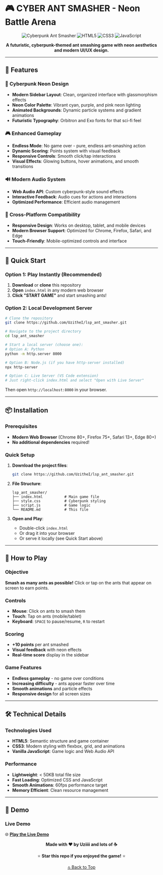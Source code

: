 # 🎮 CYBER ANT SMASHER - Neon Battle Arena

<div align="center">

![Cyberpunk Ant Smasher](https://img.shields.io/badge/Game-Cyberpunk%20Ant%20Smasher-cyan?style=for-the-badge&logo=gamepad)
![HTML5](https://img.shields.io/badge/HTML5-E34F26?style=for-the-badge&logo=html5&logoColor=white)
![CSS3](https://img.shields.io/badge/CSS3-1572B6?style=for-the-badge&logo=css3&logoColor=white)
![JavaScript](https://img.shields.io/badge/JavaScript-F7DF1E?style=for-the-badge&logo=javascript&logoColor=black)

**A futuristic, cyberpunk-themed ant smashing game with neon aesthetics and modern UI/UX design.**


</div>

---

## 🌟 Features

### 🎨 **Cyberpunk Neon Design**
- **Modern Sidebar Layout**: Clean, organized interface with glassmorphism effects
- **Neon Color Palette**: Vibrant cyan, purple, and pink neon lighting
- **Animated Backgrounds**: Dynamic particle systems and gradient animations
- **Futuristic Typography**: Orbitron and Exo fonts for that sci-fi feel

### 🎮 **Enhanced Gameplay**
- **Endless Mode**: No game over - pure, endless ant-smashing action
- **Dynamic Scoring**: Points system with visual feedback
- **Responsive Controls**: Smooth click/tap interactions
- **Visual Effects**: Glowing buttons, hover animations, and smooth transitions

### 🔊 **Modern Audio System**
- **Web Audio API**: Custom cyberpunk-style sound effects
- **Interactive Feedback**: Audio cues for actions and interactions
- **Optimized Performance**: Efficient audio management

### 📱 **Cross-Platform Compatibility**
- **Responsive Design**: Works on desktop, tablet, and mobile devices
- **Modern Browser Support**: Optimized for Chrome, Firefox, Safari, and Edge
- **Touch-Friendly**: Mobile-optimized controls and interface

---

## 🚀 Quick Start

### Option 1: Play Instantly (Recommended)
1. **Download** or **clone** this repository
2. **Open** `index.html` in any modern web browser
3. **Click "START GAME"** and start smashing ants!

### Option 2: Local Development Server
```bash
# Clone the repository
git clone https://github.com/UzitheI/lsp_ant_smasher.git

# Navigate to the project directory
cd lsp_ant_smasher

# Start a local server (choose one):
# Option A: Python
python -m http.server 8000

# Option B: Node.js (if you have http-server installed)
npx http-server

# Option C: Live Server (VS Code extension)
# Just right-click index.html and select "Open with Live Server"
```

Then open `http://localhost:8000` in your browser.

---

## 📦 Installation

### Prerequisites
- **Modern Web Browser** (Chrome 80+, Firefox 75+, Safari 13+, Edge 80+)
- **No additional dependencies** required!

### Quick Setup
1. **Download the project files**:
   ```bash
   git clone https://github.com/UzitheI/lsp_ant_smasher.git
   ```

2. **File Structure**:
   ```
   lsp_ant_smasher/
   ├── index.html          # Main game file
   ├── style.css           # Cyberpunk styling
   ├── script.js           # Game logic
   └── README.md           # This file
   ```

3. **Open and Play**:
   - Double-click `index.html`
   - Or drag it into your browser
   - Or serve it locally (see Quick Start above)

---

## 🎯 How to Play

### Objective
**Smash as many ants as possible!** Click or tap on the ants that appear on screen to earn points.

### Controls
- **Mouse**: Click on ants to smash them
- **Touch**: Tap on ants (mobile/tablet)
- **Keyboard**: `SPACE` to pause/resume, `R` to restart

### Scoring
- **+10 points** per ant smashed
- **Visual feedback** with neon effects
- **Real-time score** display in the sidebar

### Game Features
- **Endless gameplay** - no game over conditions
- **Increasing difficulty** - ants appear faster over time
- **Smooth animations** and particle effects
- **Responsive design** for all screen sizes

---

## 🛠️ Technical Details

### Technologies Used
- **HTML5**: Semantic structure and game container
- **CSS3**: Modern styling with flexbox, grid, and animations
- **Vanilla JavaScript**: Game logic and Web Audio API


### Performance
- **Lightweight**: < 50KB total file size
- **Fast Loading**: Optimized CSS and JavaScript
- **Smooth Animations**: 60fps performance target
- **Memory Efficient**: Clean resource management

---

## 🎨 Demo


### Live Demo
🌐 **[Play the Live Demo](https://UzitheI.github.io/lsp_ant_smasher)**



<div align="center">

**Made with ❤️ by Uziiii and lots of ☕**

⭐ **Star this repo if you enjoyed the game!** ⭐

[🔝 Back to Top](#-cyber-ant-smasher---neon-battle-arena)

</div>
